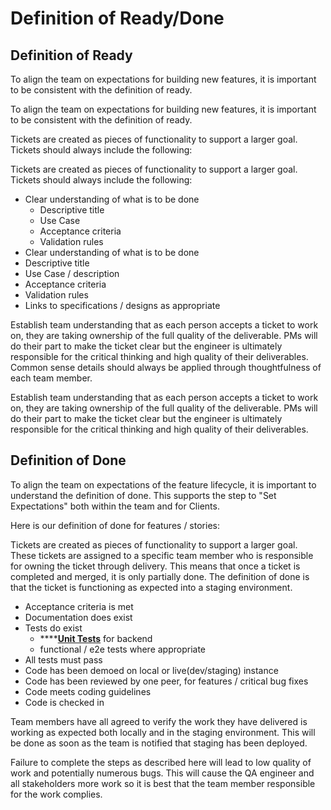 # Definition of Ready/Done

## Definition of Ready

To align the team on expectations for building new features, it is important to be consistent with the definition of ready. 

To align the team on expectations for building new features, it is important to be consistent with the definition of ready. 

Tickets are created as pieces of functionality to support a larger goal. Tickets should always include the following:

Tickets are created as pieces of functionality to support a larger goal. Tickets should always include the following:

* Clear understanding of what is to be done
  * Descriptive title
  * Use Case
  * Acceptance criteria
  * Validation rules 
* Clear understanding of what is to be done
* Descriptive title
* Use Case / description
* Acceptance criteria
* Validation rules 
* Links to specifications / designs as appropriate

Establish team understanding that as each person accepts a ticket to work on, they are taking ownership of the full quality of the deliverable. PMs will do their part to make the ticket clear but the engineer is ultimately responsible for the critical thinking and high quality of their deliverables. Common sense details should always be applied through thoughtfulness of each team member. 

Establish team understanding that as each person accepts a ticket to work on, they are taking ownership of the full quality of the deliverable. PMs will do their part to make the ticket clear but the engineer is ultimately responsible for the critical thinking and high quality of their deliverables.

## Definition of Done

To align the team on expectations of the feature lifecycle, it is important to understand the definition of done. This supports the step to "Set Expectations" both within the team and for Clients. 

Here is our definition of done for features / stories:

Tickets are created as pieces of functionality to support a larger goal. These tickets are assigned to a specific team member who is responsible for owning the ticket through delivery. This means that once a ticket is completed and merged, it is only partially done. The definition of done is that the ticket is functioning as expected into a staging environment. 

* Acceptance criteria is met
* Documentation does exist
* Tests do exist
  * \*\*\*\*[**Unit Tests**](../technical-specification/development-setup/testing-strategy.md#unit-testing) for backend
  * functional / e2e tests where appropriate
* All tests must pass
* Code has been demoed on local or live\(dev/staging\) instance
* Code has been reviewed by one peer, for features / critical bug fixes
* Code meets coding guidelines
* Code is checked in

Team members have all agreed to verify the work they have delivered is working as expected both locally and in the staging environment. This will be done as soon as the team is notified that staging has been deployed. 

Failure to complete the steps as described here will lead to low quality of work and potentially numerous bugs. This will cause the QA engineer and all stakeholders more work so it is best that the team member responsible for the work complies. 



